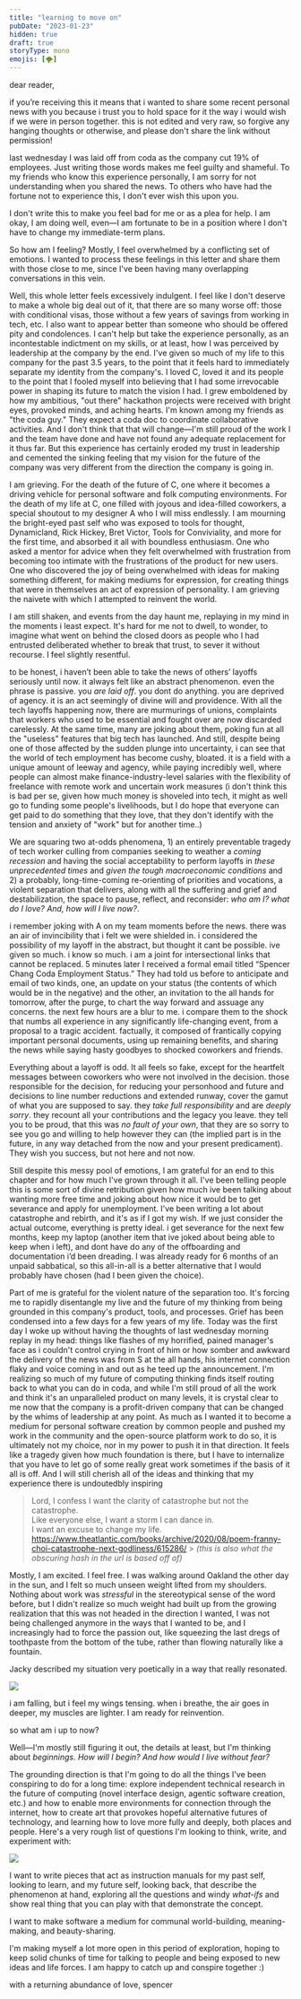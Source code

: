 ```yaml
---
title: "learning to move on"
pubDate: "2023-01-23"
hidden: true
draft: true
storyType: mono
emojis: [🌪️]
---
```


dear reader,

if you’re receiving this it means that i wanted to share some recent personal news with you because i trust you to hold space for it the way i would wish if we were in person together. this is not edited and very raw, so forgive any hanging thoughts or otherwise, and please don't share the link without permission!

last wednesday I was laid off from coda as the company cut 19% of employees. Just writing those words makes me feel guilty and shameful. To my friends who know this experience personally, I am sorry for not understanding when you shared the news. To others who have had the fortune not to experience this, I don't ever wish this upon you.

I don't write this to make you feel bad for me or as a plea for help. I am okay, I am doing well, even—I am fortunate to be in a position where I don't have to change my immediate-term plans.

So how am I feeling? Mostly, I feel overwhelmed by a conflicting set of emotions. I wanted to process these feelings in this letter and share them with those close to me, since I've been having many overlapping conversations in this vein.

Well, this whole letter feels excessively indulgent. I feel like I don't deserve to make a whole big deal out of it, that there are so many worse off: those with conditional visas, those without a few years of savings from working in tech, etc. I also want to appear better than someone who should be offered pity and condolences. I can't help but take the experience personally, as an incontestable indictment on my skills, or at least, how I was perceived by leadership at the company by the end. I've given so much of my life to this company for the past 3.5 years, to the point that it feels hard to immediately separate my identity from the company's. I loved C, loved it and its people to the point that I fooled myself into believing that I had some irrevocable power in shaping its future to match the vision I had. I grew emboldened by how my ambitious, "out there" hackathon projects were received with bright eyes, provoked minds, and aching hearts. I'm known among my friends as "the coda guy." They expect a coda doc to coordinate collaborative activities. And I don't think that that will change—I'm still proud of the work I and the team have done and have not found any adequate replacement for it thus far. But this experience has certainly eroded my trust in leadership and cemented the sinking feeling that my vision for the future of the company was very different from the direction the company is going in.

I am grieving. For the death of the future of C, one where it becomes a driving vehicle for personal software and folk computing environments. For the death of my life at C, one filled with joyous and idea-filled coworkers, a special shoutout to my designer A who I will miss endlessly. I am mourning the bright-eyed past self who was exposed to tools for thought, Dynamicland, Rick Hickey, Bret Victor, Tools for Conviviality, and more for the first time, and absorbed it all with boundless enthusiasm. One who asked a mentor for advice when they felt overwhelmed with frustration from becoming too intimate with the frustrations of the product for new users. One who discovered the joy of being overwhelmed with ideas for making something different, for making mediums for expression, for creating things that were in themselves an act of expression of personality. I am grieving the naivete with which I attempted to reinvent the world.

I am still shaken, and events from the day haunt me, replaying in my mind in the moments i least expect. It's hard for me not to dwell, to wonder, to imagine what went on behind the closed doors as people who I had entrusted deliberated whether to break that trust, to sever it without recourse. I feel slightly resentful.

to be honest, i haven’t been able to take the news of others’ layoffs seriously until now. it always felt like an abstract phenomenon. even the phrase is passive. you _are_ _laid off_. you dont do anything. you are deprived of agency. it is an act seemingly of divine will and providence. With all the tech layoffs happening now, there are murmurings of unions, complaints that workers who used to be essential and fought over are now discarded carelessly. At the same time, many are joking about them, poking fun at all the "useless" features that big tech has launched. And still, despite being one of those affected by the sudden plunge into uncertainty, i can see that the world of tech employment has become cushy, bloated. it is a field with a unique amount of leeway and agency, while paying incredibly well, where people can almost make finance-industry-level salaries with the flexibility of freelance with remote work and uncertain work measures (i don't think this is bad per se, given how much money is shoveled into tech, it might as well go to funding some people's livelihoods, but I do hope that everyone can get paid to do something that they love, that they don't identify with the tension and anxiety of "work" but for another time..)

We are squaring two at-odds phenomena, 1) an entirely preventable tragedy of tech worker culling from companies seeking to weather a _coming recession_ and having the social acceptability to perform layoffs in _these unprecedented times_ and _given the tough macroeconomic conditions_ and 2) a probably, long-time-coming re-orienting of priorities and vocations, a violent separation that delivers, along with all the suffering and grief and destabilization, the space to pause, reflect, and reconsider: _who am I? what do I love? And, how will I live now?_.

i remember joking with A on my team moments before the news. there was an air of invincibility that i felt we were shielded in. i considered the possibility of my layoff in the abstract, but thought it cant be possible. ive given so much. i know so much. i am a joint for intersectional links that cannot be replaced. 5 minutes later I received a formal email titled “Spencer Chang Coda Employment Status.” They had told us before to anticipate and email of two kinds, one, an update on your status (the contents of which would be in the negative) and the other, an invitation to the all hands for tomorrow, after the purge, to chart the way forward and assuage any concerns. the next few hours are a blur to me. i compare them to the shock that numbs all experience in any significantly life-changing event, from a proposal to a tragic accident. factually, it composed of frantically copying important personal documents, using up remaining benefits, and sharing the news while saying hasty goodbyes to shocked coworkers and friends.

Everything about a layoff is odd. It all feels so fake, except for the heartfelt messages between coworkers who were not involved in the decision. those responsible for the decision, for reducing your personhood and future and decisions to line number reductions and extended runway, cover the gamut of what you are supposed to say. they _take full responsibility_ and are _deeply sorry_. they recount all your contributions and the legacy you leave. they tell you to be proud, that this was _no fault of your own_, that they are so sorry to see you go and willing to help however they can (the implied part is in the future, in any way detached from the now and your present predicament). They wish you success, but not here and not now.

Still despite this messy pool of emotions, I am grateful for an end to this chapter and for how much I've grown through it all. I've been telling people this is some sort of divine retribution given how much ive been talking about wanting more free time and joking about how nice it would be to get severance and apply for unemployment. I've been writing a lot about catastrophe and rebirth, and it's as if I got my wish. If we just consider the actual outcome, everything is pretty ideal. i get severance for the next few months, keep my laptop (another item that ive joked about being able to keep when i left), and dont have do any of the offboarding and documentation i’d been dreading. I was already ready for 6 months of an unpaid sabbatical, so this all-in-all is a better alternative that I would probably have chosen (had I been given the choice).

Part of me is grateful for the violent nature of the separation too. It's forcing me to rapidly disentangle my live and the future of my thinking from being grounded in this company's product, tools, and processes. Grief has been condensed into a few days for a few years of my life. Today was the first day I woke up without having the thoughts of last wednesday morning replay in my head: things like flashes of my horrified, pained manager's face as i couldn't control crying in front of him or how somber and awkward the delivery of the news was from S at the all hands, his internet connection flaky and voice coming in and out as he teed up the announcement. I'm realizing so much of my future of computing thinking finds itself routing back to what you can do in coda, and while I'm still proud of all the work and think it's an unparalleled product on many levels, it is crystal clear to me now that the company is a profit-driven company that can be changed by the whims of leadership at any point. As much as I wanted it to become a medium for personal software creation by common people and pushed my work in the community and the open-source platform work to do so, it is ultimately not my choice, nor in my power to push it in that direction. It feels like a tragedy given how much foundation is there, but I have to internalize that you have to let go of some really great work sometimes if the basis of it all is off. And I will still cherish all of the ideas and thinking that my experience there is undoutedbly inspiring

> Lord, I confess I want the clarity of catastrophe but not the catastrophe.  
> Like everyone else, I want a storm I can dance in.  
> I want an excuse to change my life.
> https://www.theatlantic.com/books/archive/2020/08/poem-franny-choi-catastrophe-next-godliness/615286/ > _(this is also what the obscuring hash in the url is based off of)_

Mostly, I am excited. I feel free. I was walking around Oakland the other day in the sun, and I felt so much unseen weight lifted from my shoulders. Nothing about work was _stressful_ in the stereotypical sense of the word before, but I didn't realize so much weight had built up from the growing realization that this was not headed in the direction I wanted, I was not being challenged anymore in the ways that I wanted to be, and I increasingly had to force the passion out, like squeezing the last dregs of toothpaste from the bottom of the tube, rather than flowing naturally like a fountain.

Jacky described my situation very poetically in a way that really resonated.

![](feel%20like%20this%20is%20the%20scary%20help.jpeg)

i am falling, but i feel my wings tensing. when i breathe, the air goes in deeper, my muscles are lighter. I am ready for reinvention.

so what am i up to now?

Well—I'm mostly still figuring it out, the details at least, but I'm thinking about _beginnings_. _How will I begin? And how would I live without fear?_

The grounding direction is that I'm going to do all the things I've been conspiring to do for a long time: explore independent technical research in the future of computing (novel interface design, agentic software creation, etc.) and how to enable more environments for connection through the internet, how to create art that provokes hopeful alternative futures of technology, and learning how to love more fully and deeply, both places and people. Here's a very rough list of questions I'm looking to think, write, and experiment with:

![](research-questions-0123.png)

I want to write pieces that act as instruction manuals for my past self, looking to learn, and my future self, looking back, that describe the phenomenon at hand, exploring all the questions and windy _what-ifs_ and show real thing that you can play with that demonstrate the concept.

I want to make software a medium for communal world-building, meaning-making, and beauty-sharing.

I'm making myself a lot more open in this period of exploration, hoping to keep solid chunks of time for talking to people and being exposed to new ideas and life forces. I am happy to catch up and conspire together :)

with a returning abundance of love,
spencer
